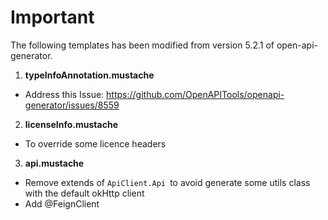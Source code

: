# Important
The following templates has been modified from version 5.2.1 of open-api-generator.

1. **typeInfoAnnotation.mustache**
  - Address this Issue: https://github.com/OpenAPITools/openapi-generator/issues/8559
2. **licenseInfo.mustache**
  - To override some licence headers
3. **api.mustache**
  - Remove extends of `ApiClient.Api `to avoid generate some utils class with the default okHttp client
  - Add @FeignClient



